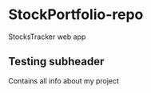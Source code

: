 # StockPortfolio-repo

StocksTracker web app

## Testing subheader

Contains all info about my project